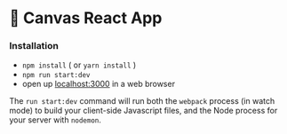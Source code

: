 # 🎨 Canvas React App

### Installation

* `npm install` ( or `yarn install` )
* `npm run start:dev`
* open up [localhost:3000](http://localhost:3000) in a web browser

The `run start:dev` command will run both the `webpack` process (in watch mode) to build your client-side Javascript files, and the Node process for your server with `nodemon`.